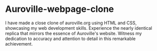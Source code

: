 # Auroville-webpage-clone

I have made a close clone of auroville.org using HTML and CSS, showcasing my web development skills. Experience the nearly identical replica that mirrors the essence of Auroville's website. Witness my dedication to accuracy and attention to detail in this remarkable achievement.
